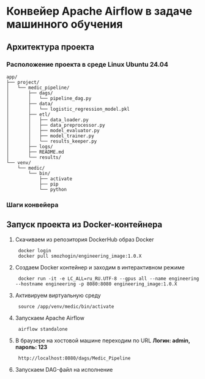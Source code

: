 # Конвейер Apache Airflow в задаче машинного обучения
## Архитектура проекта
### Расположение проекта в среде Linux Ubuntu 24.04

    app/
    ├── project/
    │   └── medic_pipeline/
    │       ├── dags/
    │       │   └── pipeline_dag.py
    │       ├── data/
    │       │   └── logistic_regression_model.pkl
    │       ├── etl/
    │       │   ├── data_loader.py
    │       │   ├── data_preprocessor.py
    │       │   ├── model_evaluator.py
    │       │   ├── model_trainer.py
    │       │   └── results_keeper.py
    │       ├── logs/
    │       ├── README.md
    │       └── results/
    └── venv/
        └── medic/
            └── bin/
                ├── activate
                ├── pip
                └── python
### Шаги конвейера

## Запуск проекта из Docker-контейнера
1. Скачиваем из репозитория DockerHub образ Docker

        docker login
        docker pull smozhogin/engineering_image:1.0.X
3. Создаем Docker контейнер и заходим в интерактивном режиме

        docker run -it -e LC_ALL=ru_RU.UTF-8 --gpus all --name engineering --hostname engineering -p 8080:8080 engineering_image:1.0.X
4. Активируем виртуальную среду

        source /app/venv/medic/bin/activate
5. Запускаем Apache Airflow

        airflow standalone
6. В браузере на хостовой машине переходим по URL
   **Логин: admin, пароль: 123**

        http://localhost:8080/dags/Medic_Pipeline
8. Запускаем DAG-файл на исполнение

